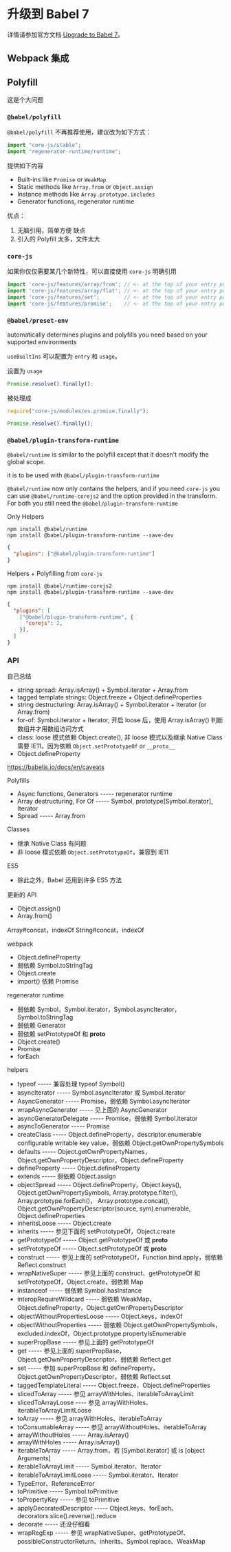 # 升级到 Babel 7

详情请参加官方文档 [Upgrade to Babel 7](https://babeljs.io/docs/en/v7-migration)。

## Webpack 集成



## Polyfill

这是个大问题

### `@babel/polyfill`

`@babel/polyfill` 不再推荐使用，建议改为如下方式：

```javascript
import "core-js/stable";
import "regenerator-runtime/runtime";
```

提供如下内容
* Built-ins like `Promise` or `WeakMap`
* Static methods like `Array.from` or `Object.assign`
* Instance methods like `Array.prototype.includes`
* Generator functions, regenerator runtime

优点：
1. 无脑引用，简单方便
缺点
1. 引入的 Polyfill 太多，文件太大

### `core-js`

如果你仅仅需要某几个新特性，可以直接使用 `core-js` 明确引用

```javascript
import 'core-js/features/array/from'; // <- at the top of your entry point
import 'core-js/features/array/flat'; // <- at the top of your entry point
import 'core-js/features/set';        // <- at the top of your entry point
import 'core-js/features/promise';    // <- at the top of your entry point
```

### `@babel/preset-env`

automatically determines plugins and polyfills you need based on your supported environments

`useBuiltIns` 可以配置为 `entry` 和 `usage`。

设置为 `usage`

```javascript
Promise.resolve().finally();
```

被处理成

```javascript
require("core-js/modules/es.promise.finally");

Promise.resolve().finally();
```

### `@babel/plugin-transform-runtime`

`@babel/runtime` is similar to the polyfill except that it doesn't modify the global scope.

it is to be used with `@babel/plugin-transform-runtime`

`@babel/runtime` now only contains the helpers,
and if you need `core-js` you can use `@babel/runtime-corejs2` and the option provided in the transform.
For both you still need the `@babel/plugin-transform-runtime`

Only Helpers

```
npm install @babel/runtime
npm install @babel/plugin-transform-runtime --save-dev
```

```json
{
  "plugins": ["@babel/plugin-transform-runtime"]
}
```

Helpers + Polyfilling from `core-js`

```
npm install @babel/runtime-corejs2
npm install @babel/plugin-transform-runtime --save-dev
```

```json
{
  "plugins": [
    ["@babel/plugin-transform-runtime", {
      "corejs": 2,
    }],
  ]
}
```

### API

自己总结
* string spread: Array.isArray() + Symbol.iterator + Array.from
* tagged template strings: Object.freeze + Object.defineProperties
* string destructuring: Array.isArray() + Symbol.iterator + Iterator (or Array.from)
* for-of: Symbol.iterator + Iterator, 开启 loose 后，使用 Array.isArray() 判断数组并才用数组访问方式
* class: loose 模式依赖 Object.create(), 非 loose 模式以及继承 Native Class 需要 IE11，因为依赖 `Object.setPrototypeOf` or `__proto__`
* Object.defineProperty


https://babeljs.io/docs/en/caveats

Polyfills
* Async functions, Generators ----- regenerator runtime
* Array destructuring, For Of ----- Symbol, prototype[Symbol.iterator], Iterator
* Spread ----- Array.from

Classes
* 继承 Native Class 有问题
* 非 loose 模式依赖 `Object.setPrototypeOf`，兼容到 IE11

ES5
* 除此之外，Babel 还用到许多 ES5 方法

更新的 API
* Object.assign()
* Array.from()

Array#concat，indexOf
String#concat，indexOf

webpack
* Object.defineProperty
* 弱依赖 Symbol.toStringTag
* Object.create
* import() 依赖 Promise

regenerator runtime
* 弱依赖 Symbol，Symbol.iterator，Symbol.asyncIterator，Symbol.toStringTag
* 弱依赖 Generator
* 弱依赖 setPrototypeOf 和 __proto__
* Object.create()
* Promise
* forEach

helpers
* typeof ----- 兼容处理 typeof Symbol()
* asyncIterator ----- Symbol.asyncIterator 或 Symbol.iterator
* AsyncGenerator ----- Promise，弱依赖 Symbol.asyncIterator
* wrapAsyncGenerator ----- 见上面的 AsyncGenerator
* asyncGeneratorDelegate ----- Promise，弱依赖 Symbol.iterator
* asyncToGenerator ----- Promise
* createClass ----- Object.defineProperty，descriptor.enumerable configurable writable key value，弱依赖 Object.getOwnPropertySymbols
* defaults ----- Object.getOwnPropertyNames，Object.getOwnPropertyDescriptor，Object.defineProperty
* defineProperty ----- Object.defineProperty
* extends ----- 弱依赖 Object.assign
* objectSpread ----- Object.defineProperty，Object.keys(), Object.getOwnPropertySymbols, Array.prototype.filter(), Array.prototype.forEach()， Array.prototype.concat(), Object.getOwnPropertyDescriptor(source, sym).enumerable, Object.defineProperties
* inheritsLoose ----- Object.create
* inherits ----- 参见下面的 setPrototypeOf，Object.create
* getPrototypeOf ----- Object.getPrototypeOf 或 __proto__
* setPrototypeOf ----- Object.setPrototypeOf 或 __proto__
* construct ----- 参见上面的 setPrototypeOf，Function.bind.apply，弱依赖 Reflect.construct
* wrapNativeSuper ----- 参见上面的 construct、getPrototypeOf 和 setPrototypeOf，Object.create，弱依赖 Map
* instanceof ----- 弱依赖 Symbol.hasInstance
* interopRequireWildcard ----- 弱依赖 WeakMap，Object.defineProperty，Object.getOwnPropertyDescriptor
* objectWithoutPropertiesLoose ----- Object.keys，indexOf
* objectWithoutProperties ----- 弱依赖 Object.getOwnPropertySymbols，excluded.indexOf，Object.prototype.propertyIsEnumerable
* superPropBase ----- 参见上面的 getPrototypeOf
* get ----- 参见上面的 superPropBase，Object.getOwnPropertyDescriptor，弱依赖 Reflect.get
* set ----- 参加 superPropBase 和 defineProperty，Object.getOwnPropertyDescriptor，弱依赖 Reflect.set
* taggedTemplateLiteral ----- Object.freeze、Object.defineProperties
* slicedToArray ----- 参见 arrayWithHoles、iterableToArrayLimit
* slicedToArrayLoose ---- 参见 arrayWithHoles、iterableToArrayLimitLoose
* toArray ----- 参见 arrayWithHoles、iterableToArray
* toConsumableArray ----- 参见 arrayWithoutHoles、iterableToArray
* arrayWithoutHoles ----- Array.isArray()
* arrayWithHoles ----- Array.isArray()
* iterableToArray ----- Array.from，若 [Symbol.iterator] 或 is [object Arguments]
* iterableToArrayLimit ----- Symbol.iterator、Iterator
* iterableToArrayLimitLoose ----- Symbol.iterator、Iterator
* TypeError、ReferenceError
* toPrimitive ----- Symbol.toPrimitive
* toPropertyKey ----- 参见 toPrimitive
* applyDecoratedDescriptor ----- Object.keys、forEach、decorators.slice().reverse().reduce
* decorate ----- 还没仔细看
* wrapRegExp ----- 参见 wrapNativeSuper、getPrototypeOf、possibleConstructorReturn、inherits、Symbol.replace、WeakMap
